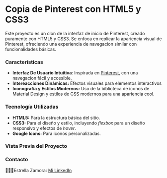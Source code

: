 # Copia de Pinterest con HTML5 y CSS3

Este proyecto es un clon de la interfaz de inicio de Pinterest, creado puramente con HTML5 y CSS3. Se enfoca en replicar la apariencia visual de Pinterest, ofreciendo una experiencia de navegacion similar con funcionalidades básicas.

### Características 
+ **Interfaz De Usuario Intuitiva**: Inspirada en [Pinterest](https://www.pinterest.es/), con una navegacion fácil y accesible.
+ **Intereacciones Dinámicas:** Efectos visuales para elementos interactivos
+ **Iconografía y Estilos Modernos:** Uso de la biblioteca de íconos de Material Design y estilos de CSS modernos para una apariencia cool.

### Tecnología Utilizadas 
+ **HTML5:** Para la estructura básica del sitio. 
+ **CSS3:** Para el diseño y estilo, incluyendo _flexbox_ para un diseño responsivo y efectos de _hover_. 
+ **Google Icons:** Para iconos personalizadas.

### Vista Previa del Proyecto

### Contacto 
👩‍🔬🧫Estrella Zamora: [Mi LinkedIn](www.linkedin.com/in/estrella-zamora-beza)

